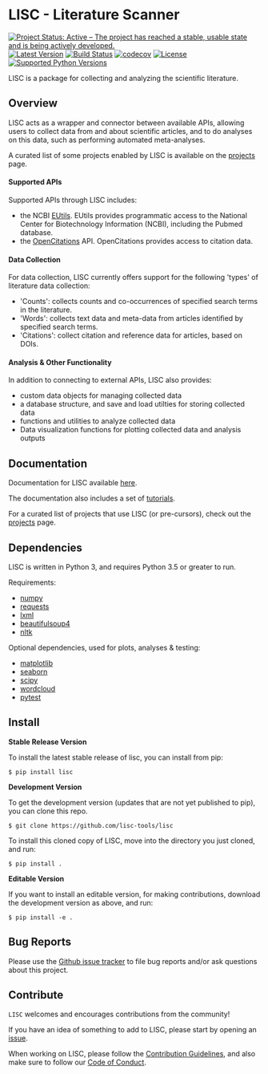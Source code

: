 # LISC - Literature Scanner

[![Project Status: Active – The project has reached a stable, usable state and is being actively developed.](http://www.repostatus.org/badges/latest/active.svg)](http://www.repostatus.org/#active)
[![Latest Version](https://img.shields.io/pypi/v/lisc.svg)](https://pypi.python.org/pypi/lisc/)
[![Build Status](https://travis-ci.org/lisc-tools/lisc.svg)](https://travis-ci.org/lisc-tools/lisc)
[![codecov](https://codecov.io/gh/lisc-tools/lisc/branch/master/graph/badge.svg)](https://codecov.io/gh/lisc-tools/lisc)
[![License](https://img.shields.io/pypi/l/lisc.svg)](https://opensource.org/licenses/Apache-2.0)
[![Supported Python Versions](https://img.shields.io/pypi/pyversions/lisc.svg)](https://pypi.python.org/pypi/lisc/)

LISC is a package for collecting and analyzing the scientific literature.

## Overview

LISC acts as a wrapper and connector between available APIs, allowing users to collect data from and about scientific articles, and to do analyses on this data, such as performing automated meta-analyses.

A curated list of some projects enabled by LISC is available on the [projects](https://github.com/lisc-tools/Projects) page.

#### Supported APIs

Supported APIs through LISC includes:
- the NCBI [EUtils](https://www.ncbi.nlm.nih.gov/books/NBK25497/). EUtils provides programmatic access to the National Center for Biotechnology Information (NCBI), including the Pubmed database.
- the [OpenCitations](https://opencitations.net) API. OpenCitations provides access to citation data.

#### Data Collection

For data collection, LISC currently offers support for the following 'types' of literature data collection:
- 'Counts': collects counts and co-occurrences of specified search terms in the literature.
- 'Words': collects text data and meta-data from articles identified by specified search terms.
- 'Citations': collect citation and reference data for articles, based on DOIs.

#### Analysis & Other Functionality

In addition to connecting to external APIs, LISC also provides:
- custom data objects for managing collected data
- a database structure, and save and load utilties for storing collected data
- functions and utilities to analyze collected data
- Data visualization functions for plotting collected data and analysis outputs

## Documentation

Documentation for LISC available [here](https://lisc-tools.github.io/lisc/).

The documentation also includes a set of [tutorials](https://lisc-tools.github.io/lisc/auto_tutorial/index.html).

For a curated list of projects that use LISC (or pre-cursors), check out the [projects](https://github.com/lisc-tools/Projects) page.

## Dependencies

LISC is written in Python 3, and requires Python 3.5 or greater to run.

Requirements:
- [numpy](https://pypi.org/project/numpy/)
- [requests](https://pypi.org/project/requests/)
- [lxml](https://pypi.org/project/lxml/)
- [beautifulsoup4](https://pypi.org/project/beautifulsoup4/)
- [nltk](https://pypi.org/project/nltk/)

Optional dependencies, used for plots, analyses & testing:
- [matplotlib](https://pypi.org/project/matplotlib/)
- [seaborn](https://pypi.org/project/seaborn/)
- [scipy](https://pypi.org/project/scipy/)
- [wordcloud](https://pypi.org/project/wordcloud/)
- [pytest](https://pypi.org/project/pytest/)

## Install

**Stable Release Version**

To install the latest stable release of lisc, you can install from pip:

`$ pip install lisc`

**Development Version**

To get the development version (updates that are not yet published to pip), you can clone this repo.

`$ git clone https://github.com/lisc-tools/lisc`

To install this cloned copy of LISC, move into the directory you just cloned, and run:

`$ pip install .`

**Editable Version**

If you want to install an editable version, for making contributions, download the development version as above, and run:

`$ pip install -e .`

## Bug Reports

Please use the [Github issue tracker](https://github.com/lisc-tools/lisc/issues) to file bug reports and/or ask questions about this project.

## Contribute

`LISC` welcomes and encourages contributions from the community!

If you have an idea of something to add to LISC, please start by opening an [issue](https://github.com/lisc-tools/lisc/issues).

When working on LISC, please follow the [Contribution Guidelines](https://github.com/lisc-tools/lisc/blob/master/CONTRIBUTING.md), and also make sure to follow our
[Code of Conduct](https://github.com/lisc-tools/lisc/blob/master/CODE_OF_CONDUCT.md).
